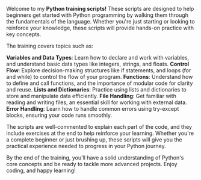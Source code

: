 Welcome to my **Python training scripts!** These scripts are designed to help beginners get started with Python programming by walking them through the fundamentals of the language. Whether you're just starting or looking to reinforce your knowledge, these scripts will provide hands-on practice with key concepts.

The training covers topics such as:

**Variables and Data Types**: Learn how to declare and work with variables, and understand basic data types like integers, strings, and floats.
**Control Flow**: Explore decision-making structures like if statements, and loops (for and while) to control the flow of your program.
**Functions**: Understand how to define and call functions, and the importance of modular code for clarity and reuse.
**Lists and Dictionaries**: Practice using lists and dictionaries to store and manipulate data efficiently.
**File Handling**: Get familiar with reading and writing files, an essential skill for working with external data.
**Error Handling**: Learn how to handle common errors using try-except blocks, ensuring your code runs smoothly.

The scripts are well-commented to explain each part of the code, and they include exercises at the end to help reinforce your learning. Whether you're a complete beginner or just brushing up, these scripts will give you the practical experience needed to progress in your Python journey.

By the end of the training, you'll have a solid understanding of Python's core concepts and be ready to tackle more advanced projects. Enjoy coding, and happy learning!
